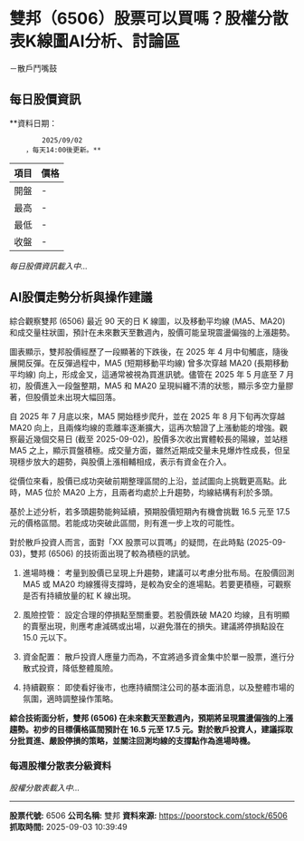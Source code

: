 # 雙邦（6506）股票可以買嗎？股權分散表K線圖AI分析、討論區
－散戶鬥嘴鼓

## 每日股價資訊

**資料日期：
        
            2025/09/02
        ，每天14:00後更新。**

| 項目 | 價格 |
|------|------|
| 開盤 | - |
| 最高 | - |
| 最低 | - |
| 收盤 | - |

*每日股價資訊載入中...*

## AI股價走勢分析與操作建議

綜合觀察雙邦 (6506) 最近 90 天的日 K 線圖，以及移動平均線 (MA5、MA20) 和成交量柱狀圖，預計在未來數天至數週內，股價可能呈現震盪偏強的上漲趨勢。

圖表顯示，雙邦股價經歷了一段顯著的下跌後，在 2025 年 4 月中旬觸底，隨後展開反彈。在反彈過程中，MA5 (短期移動平均線) 曾多次穿越 MA20 (長期移動平均線) 向上，形成金叉，這通常被視為買進訊號。儘管在 2025 年 5 月底至 7 月初，股價進入一段盤整期，MA5 和 MA20 呈現糾纏不清的狀態，顯示多空力量膠著，但股價並未出現大幅回落。

自 2025 年 7 月底以來，MA5 開始穩步爬升，並在 2025 年 8 月下旬再次穿越 MA20 向上，且兩條均線的乖離率逐漸擴大，這再次驗證了上漲動能的增強。觀察最近幾個交易日 (截至 2025-09-02)，股價多次收出實體較長的陽線，並站穩 MA5 之上，顯示買盤積極。成交量方面，雖然近期成交量未見爆炸性成長，但呈現穩步放大的趨勢，與股價上漲相輔相成，表示有資金在介入。

從價位來看，股價已成功突破前期整理區間的上沿，並試圖向上挑戰更高點。此時，MA5 位於 MA20 上方，且兩者均處於上升趨勢，均線結構有利於多頭。

基於上述分析，若多頭趨勢能夠延續，預期股價短期內有機會挑戰 16.5 元至 17.5 元的價格區間。若能成功突破此區間，則有進一步上攻的可能性。

對於散戶投資人而言，面對「XX 股票可以買嗎」的疑問，在此時點 (2025-09-03)，雙邦 (6506) 的技術面出現了較為積極的訊號。

1.  進場時機： 考量到股價已呈現上升趨勢，建議可以考慮分批布局。在股價回測 MA5 或 MA20 均線獲得支撐時，是較為安全的進場點。若要更積極，可觀察是否有持續放量的紅 K 線出現。

2.  風險控管： 設定合理的停損點至關重要。若股價跌破 MA20 均線，且有明顯的賣壓出現，則應考慮減碼或出場，以避免潛在的損失。建議將停損點設在 15.0 元以下。

3.  資金配置： 散戶投資人應量力而為，不宜將過多資金集中於單一股票，進行分散式投資，降低整體風險。

4.  持續觀察： 即使看好後市，也應持續關注公司的基本面消息，以及整體市場的氛圍，適時調整操作策略。

**綜合技術面分析，雙邦 (6506) 在未來數天至數週內，預期將呈現震盪偏強的上漲趨勢。初步的目標價格區間預計在 16.5 元至 17.5 元。對於散戶投資人，建議採取分批買進、嚴設停損的策略，並關注回測均線的支撐點作為進場時機。**

### 每週股權分散表分級資料

*股權分散表載入中...*

---

**股票代號:** 6506
**公司名稱:** 雙邦
**資料來源:** https://poorstock.com/stock/6506
**抓取時間:** 2025-09-03 10:39:49